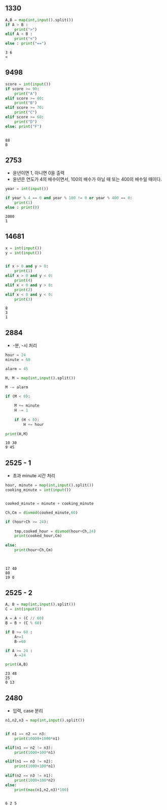 ## 1330


```python
A,B = map(int,input().split())
if A > B :
    print(">")
elif A < B :
    print("<")
else : print("==")
```

    3 6
    <


## 9498


```python
score = int(input())
if score >= 90:
    print("A")
elif score >= 80:
    print("B")
elif score >= 70:
    print("C")
elif score >= 60:
    print("D")
else: print("F")
    
```

    88
    B


## 2753

- 윤년이면 1, 아니면 0을 출력
- 윤년은 연도가 4의 배수이면서, 100의 배수가 아닐 때 또는 400의 배수일 때이다.


```python
year = int(input())

if year % 4 == 0 and year % 100 != 0 or year % 400 == 0:
    print(1)
else : print(0)

```

    2000
    1


## 14681


```python
x = int(input())
y = int(input())


if x > 0 and y > 0:
    print(1)
elif x > 0 and y < 0:
    print(4)
elif x < 0 and y > 0:
    print(2)
elif x < 0 and y < 0:
    print(3)

```

    8
    3
    1


## 2884

- -분, -시 처리


```python
hour = 24
minute = 60

alarm = 45

H, M = map(int,input().split())

M -= alarm 

if (M < 0):
    
    M += minute
    H -= 1
    
    if (H < 0):
        H += hour
        
print(H,M)

```

    10 30
    9 45


## 2525 - 1

- 초과 minute 시간 처리


```python
hour, minute = map(int,input().split())
cooking_minute = int(input())


cooked_minute = minute + cooking_minute

Ch,Cm = divmod(cooked_minute,60)

if (hour+Ch >= 24):
    
    tmp,cooked_hour = divmod(hour+Ch,24)
    print(cooked_hour,Cm)
    
else:
    print(hour+Ch,Cm)
    
    
```

    17 40
    80
    19 0


## 2525 - 2 


```python
A, B = map(int,input().split())
C = int(input())

A = A + (C // 60)
B = B + (C % 60)

if B >= 60 :
    A+=1
    B-=60

if A >= 24 :
    A-=24

print(A,B)
```

    23 48
    25
    0 13


## 2480

- 입력, case 분리


```python
n1,n2,n3 = map(int,input().split())


if n1 == n2 == n3:
    print(10000+1000*n1)

elif(n1 == n2 != n3):
    print(1000+100*n1)

elif(n1 == n3 != n2):
    print(1000+100*n1)
    
elif(n2 == n3 != n1):
    print(1000+100*n2)
else:
    print(max(n1,n2,n3)*100)
        
```

    6 2 5


